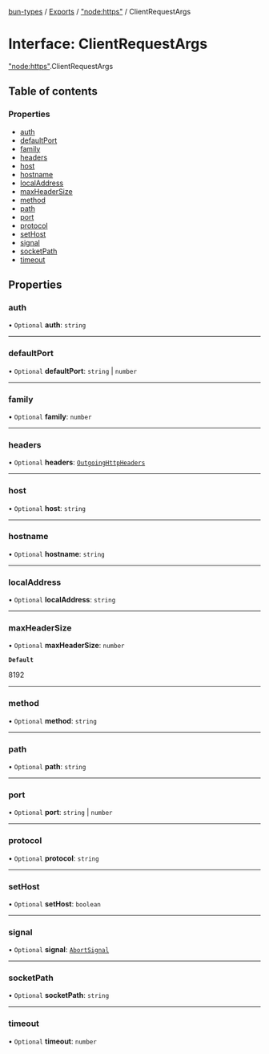 [bun-types](https://oven-sh.github.io/bun-types/README.md) / [Exports](https://oven-sh.github.io/bun-types/modules.md) / ["node:https"](https://oven-sh.github.io/bun-types/modules/node_https_.md) / ClientRequestArgs

# Interface: ClientRequestArgs

["node:https"](https://oven-sh.github.io/bun-types/modules/node_https_.md).ClientRequestArgs

## Table of contents

### Properties

- [auth](https://oven-sh.github.io/bun-types/interfaces/node_https_.ClientRequestArgs.md#auth)
- [defaultPort](https://oven-sh.github.io/bun-types/interfaces/node_https_.ClientRequestArgs.md#defaultport)
- [family](https://oven-sh.github.io/bun-types/interfaces/node_https_.ClientRequestArgs.md#family)
- [headers](https://oven-sh.github.io/bun-types/interfaces/node_https_.ClientRequestArgs.md#headers)
- [host](https://oven-sh.github.io/bun-types/interfaces/node_https_.ClientRequestArgs.md#host)
- [hostname](https://oven-sh.github.io/bun-types/interfaces/node_https_.ClientRequestArgs.md#hostname)
- [localAddress](https://oven-sh.github.io/bun-types/interfaces/node_https_.ClientRequestArgs.md#localaddress)
- [maxHeaderSize](https://oven-sh.github.io/bun-types/interfaces/node_https_.ClientRequestArgs.md#maxheadersize)
- [method](https://oven-sh.github.io/bun-types/interfaces/node_https_.ClientRequestArgs.md#method)
- [path](https://oven-sh.github.io/bun-types/interfaces/node_https_.ClientRequestArgs.md#path)
- [port](https://oven-sh.github.io/bun-types/interfaces/node_https_.ClientRequestArgs.md#port)
- [protocol](https://oven-sh.github.io/bun-types/interfaces/node_https_.ClientRequestArgs.md#protocol)
- [setHost](https://oven-sh.github.io/bun-types/interfaces/node_https_.ClientRequestArgs.md#sethost)
- [signal](https://oven-sh.github.io/bun-types/interfaces/node_https_.ClientRequestArgs.md#signal)
- [socketPath](https://oven-sh.github.io/bun-types/interfaces/node_https_.ClientRequestArgs.md#socketpath)
- [timeout](https://oven-sh.github.io/bun-types/interfaces/node_https_.ClientRequestArgs.md#timeout)

## Properties

### auth

• `Optional` **auth**: `string`

___

### defaultPort

• `Optional` **defaultPort**: `string` \| `number`

___

### family

• `Optional` **family**: `number`

___

### headers

• `Optional` **headers**: [`OutgoingHttpHeaders`](https://oven-sh.github.io/bun-types/interfaces/http_.OutgoingHttpHeaders.md)

___

### host

• `Optional` **host**: `string`

___

### hostname

• `Optional` **hostname**: `string`

___

### localAddress

• `Optional` **localAddress**: `string`

___

### maxHeaderSize

• `Optional` **maxHeaderSize**: `number`

**`Default`**

8192

___

### method

• `Optional` **method**: `string`

___

### path

• `Optional` **path**: `string`

___

### port

• `Optional` **port**: `string` \| `number`

___

### protocol

• `Optional` **protocol**: `string`

___

### setHost

• `Optional` **setHost**: `boolean`

___

### signal

• `Optional` **signal**: [`AbortSignal`](https://oven-sh.github.io/bun-types/modules.md#abortsignal)

___

### socketPath

• `Optional` **socketPath**: `string`

___

### timeout

• `Optional` **timeout**: `number`
